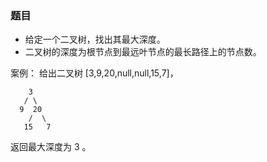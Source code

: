 ### 题目
* 给定一个二叉树，找出其最大深度。
* 二叉树的深度为根节点到最远叶节点的最长路径上的节点数。

案例：
给出二叉树 [3,9,20,null,null,15,7]，
```
    3
   / \
  9  20
    /  \
   15   7
```
返回最大深度为 3 。
